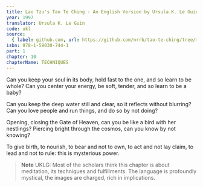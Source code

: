 ```yaml
---
title: Lao Tzu's Tao Te Ching - An English Version by Ursula K. Le Guin
year: 1997
translator: Ursula K. Le Guin
code: ukl
source:
  { label: github.com, url: https://github.com/nrrb/tao-te-ching/tree/master }
isbn: 978-1-59030-744-1
part: 1
chapter: 10
chapterName: TECHNIQUES
---
```

Can you keep your soul in its body,
hold fast to the one,
and so learn to be whole?
Can you center your energy,
be soft, tender,
and so learn to be a baby?

Can you keep the deep water still and clear,
so it reflects without blurring?
Can you love people and run things,
and do so by not doing?

Opening, closing the Gate of Heaven,
can you be like a bird with her nestlings?
Piercing bright through the cosmos,
can you know by not knowing?

To give birth, to nourish,
to bear and not to own,
to act and not lay claim,
to lead and not to rule:
this is mysterious power.


> **Note** UKLG: Most of the scholars think this chapter is about meditation, its techniques and fulfillments. The language is profoundly mystical, the images are charged, rich in implications.